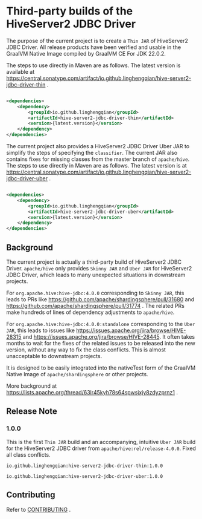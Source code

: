 # Third-party builds of the HiveServer2 JDBC Driver

The purpose of the current project is to create a `Thin JAR` of HiveServer2 JDBC Driver.
All release products have been verified and usable in the GraalVM Native Image compiled by GraalVM CE For JDK 22.0.2.

The steps to use directly in Maven are as follows.
The latest version is available
at https://central.sonatype.com/artifact/io.github.linghengqian/hive-server2-jdbc-driver-thin .

```xml

<dependencies>
    <dependency>
        <groupId>io.github.linghengqian</groupId>
        <artifactId>hive-server2-jdbc-driver-thin</artifactId>
        <version>{latest.version}</version>
    </dependency>
</dependencies>
```

The current project also provides a HiveServer2 JDBC Driver Uber JAR to simplify the steps of specifying the
`classifier`.
The current JAR also contains fixes for missing classes from the master branch of `apache/hive`.
The steps to use directly in Maven are as follows.
The latest version is at https://central.sonatype.com/artifact/io.github.linghengqian/hive-server2-jdbc-driver-uber .

```xml

<dependencies>
    <dependency>
        <groupId>io.github.linghengqian</groupId>
        <artifactId>hive-server2-jdbc-driver-uber</artifactId>
        <version>{latest.version}</version>
    </dependency>
</dependencies>
```

## Background

The current project is actually a third-party build of HiveServer2 JDBC Driver.
`apache/hive` only provides `Skinny JAR` and `Uber JAR` for HiveServer2 JDBC Driver, which leads to many unexpected
situations
in downstream projects.

For `org.apache.hive:hive-jdbc:4.0.0` corresponding to `Skinny JAR`,
this leads to PRs like https://github.com/apache/shardingsphere/pull/31680
and https://github.com/apache/shardingsphere/pull/31774 .
The related PRs make hundreds of lines of dependency adjustments to `apache/hive`.

For `org.apache.hive:hive-jdbc:4.0.0:standalone` corresponding to the `Uber JAR`,
this leads to issues like https://issues.apache.org/jira/browse/HIVE-28315
and https://issues.apache.org/jira/browse/HIVE-28445.
It often takes months to wait for the fixes of the related issues to be released into the new version,
without any way to fix the class conflicts.
This is almost unacceptable to downstream projects.

It is designed to be easily integrated into the nativeTest form of the GraalVM Native Image of `apache/shardingsphere`
or other projects.

More background at https://lists.apache.org/thread/63lr45kyh78s64spwsjxjy8zdyzprnz1 .

## Release Note

### 1.0.0

This is the first `Thin JAR` build and an accompanying, intuitive `Uber JAR` build for the HiveServer2 JDBC driver from
`apache/hive:rel/release-4.0.0`.
Fixed all class conflicts.

```
io.github.linghengqian:hive-server2-jdbc-driver-thin:1.0.0

io.github.linghengqian:hive-server2-jdbc-driver-uber:1.0.0
```

## Contributing

Refer to [CONTRIBUTING](./doc/CONTRIBUTING.md) .
